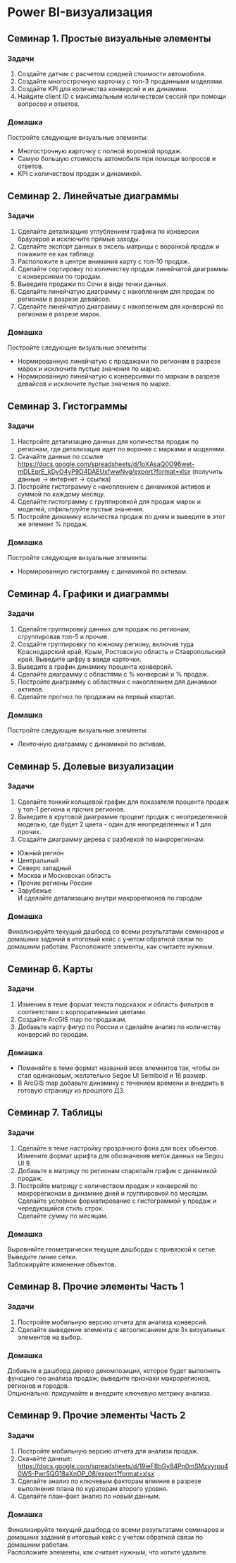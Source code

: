 # Power BI-визуализация

## Семинар 1. Простые визуальные элементы
### Задачи
1. Создайте датчик с расчетом средней стоимости автомобиля.
2. Создайте многострочную карточку с топ-3 проданными моделями.
3. Создайте KPI для количества конверсий и их динамики.
4. Найдите client ID с максимальным количеством сессий при помощи вопросов и ответов.

### Домашка
Постройте следующие визуальные элементы:
* Многострочную карточку с полной воронкой продаж.
* Самую большую стоимость автомобиля при помощи вопросов и ответов.
* KPI с количеством продаж и динамикой.



## Семинар 2. Линейчатые диаграммы
### Задачи
1. Сделайте детализацию углублением графика по конверсии браузеров и исключите прямые заходы.
2. Сделайте экспорт данных в эксель матрицы с воронкой продаж и покажите ее как таблицу.
3. Расположите в центре внимания карту с топ-10 продаж.	
4. Сделайте сортировку по количеству продаж линейчатой диаграммы с конверсиями по городам.
5. Выведите продажи по Сочи в виде точки данных.
6. Сделайте линейчатую диаграмму с накоплением для продаж по регионам в разрезе девайсов.
7. Сделайте линейчатую диаграмму с накоплением для конверсий по регионам в разрезе марок.

### Домашка
Постройте следующие визуальные элементы:
* Нормированную линейчатую с продажами по регионам в разрезе марок и исключите пустые значения по марке.
* Нормированную линейчатую с конверсиями по маркам в разрезе девайсов и исключите пустые значения по марке.



## Семинар 3. Гистограммы
### Задачи
1. Настройте детализацию данных для количества продаж по регионам, где детализация идет по воронке с марками и моделями.
2. Скачайте данные по ссылке https://docs.google.com/spreadsheets/d/1oXAsaQ0O96wet-mDLEprE_kDyO4yP9D4DAEUxfwwNyg/export?format=xlsx (получить данные -> интернет -> ссылка)
3. Постройте гистограмму с накоплением с динамикой активов и суммой по каждому месяцу.
4. Сделайте гистограмму с группировкой для продаж марок и моделей, отфильтруйте пустые значения.
5. Постройте динамику количества продаж по дням и выведите в этот же элемент % продаж.

### Домашка
Постройте следующие визуальные элементы:
* Нормированную гистограмму с динамикой по активам.



## Семинар 4. Графики и диаграммы
### Задачи
1. Сделайте группировку данных для продаж по регионам, сгруппировав топ-5 и прочие.
2. Создайте группировку по южному региону, включив туда Краснодарский край, Крым, Ростовскую область и Ставропольский край. Выведите цифру в ввиде карточки.
3. Выведите в график динамику процента конверсий.
4. Сделайте диаграмму с областями с % конверсий и % продаж.
5. Постройте диаграмму с областями с накоплением для динамики активов.
6. Сделайте прогноз по продажам на первый квартал.

### Домашка
Постройте следующие визуальные элементы:
* Ленточную диаграмму с динамикой по активам.



## Семинар 5. Долевые визуализации
### Задачи
1. Сделайте тонкий кольцевой график для показателя процента продаж у топ-1 региона и прочих регионов.
2. Выведите в круговой диаграмме процент продаж с неопределенной моделью, где будет 2 цвета - один для неопределенных и 1 для прочих.
3. Создайте диаграмму дерева с разбивкой по макрорегионам:
* Южный регион
* Центральный
* Северо западный
* Москва и Московская область
* Прочие регионы России
* Зарубежье\
И сделайте детализацию внутри макрорегионов по городам

### Домашка
Финализируйте текущий дашборд со всеми результатами семинаров и домашних заданий в итоговый кейс с учетом обратной связи по домашним работам.
Расположите элементы, как считаете нужным.



## Семинар 6. Карты
### Задачи
1. Изменим в теме формат текста подсказок и область фильтров в соответствии с корпоративными цветами.
2. Создайте ArcGIS map по продажам.
3. Добавьте карту фигур по России и сделайте анализ по количеству конверсий по городам.

### Домашка
* Поменяйте в теме формат названий всех элементов так, чтобы он стал одинаковым, желательно Segoe UI Semibold и 16 размер.
* В ArcGIS map добавьте динамику с течением времени и внедрить в готовую страницу из прошлого ДЗ.



## Семинар 7. Таблицы
### Задачи
1. Сделайте в теме настройку прозрачного фона для всех объектов.\
Измените формат шрифта для обозначения меток данных на Segou UI 9.
2. Добавьте в матрицу по регионам спарклайн график с динамикой продаж.
3. Постройте матрицу с количеством продаж и конверсий по макрорегионам в динамике дней и группировкой по месяцам. \
Сделайте условное форматирование с гистограммой у продаж и чередующийся стиль строк.\
Сделайте сумму по месяцам.

### Домашка
Выровняйте геометрически текущие дашборды с привязкой к сетке.\
Выведите линие сетки.\
Заблокируйте изменение объектов.



## Семинар 8. Прочие элементы Часть 1
### Задачи
1. Постройте мобильную версию отчета для анализа конверсий.
2. Сделайте выведение элемента с автоописанием для 3х визуальных элементов на выбор.

### Домашка
Добавьте в дашборд дерево декомпозиции, которое будет выполнять функцию гео анализа продаж, выведите признаки макрорегионов, регионов и городов.\
Опционально: придумайте и внедрите ключевую метрику анализа.



## Семинар 9. Прочие элементы Часть 2
### Задачи
1. Постройте мобильную версию отчета для анализа продаж.
2. Скачайте данные: https://docs.google.com/spreadsheets/d/19jeF8bGy84Pn0mSMzvyrpu40WS-PwrSQG18aXnOP_08/export?format=xlsx
3. Сделайте анализ по ключевым факторам влияния в разрезе выполнения плана по кураторам второго уровня.
4. Сделайте план-факт анализ по новым данным.

### Домашка
Финализируйте текущий дашборд со всеми результатами семинаров и домашних заданий в итоговый кейс с учетом обратной связи по домашним работам. \
Расположите элементы, как считает нужным, что хотите удалите.

